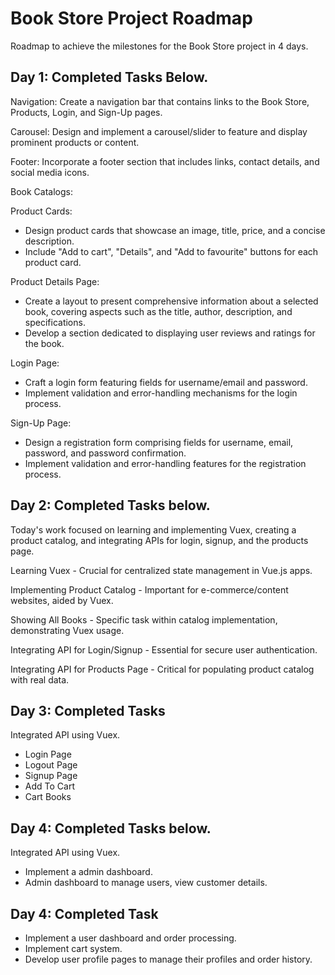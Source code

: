# Book Store Project Roadmap

Roadmap to achieve the milestones for the Book Store project in 4 days.

## Day 1: Completed Tasks Below.

Navigation:
Create a navigation bar that contains links to the Book Store, Products, Login, and Sign-Up pages.

Carousel:
Design and implement a carousel/slider to feature and display prominent products or content.

Footer:
Incorporate a footer section that includes links, contact details, and social media icons.

Book Catalogs:

Product Cards:
- Design product cards that showcase an image, title, price, and a concise description.
- Include "Add to cart", "Details", and "Add to favourite" buttons for each product card.

Product Details Page:

- Create a layout to present comprehensive information about a selected book, covering aspects such as the title, author, description, and specifications.
 - Develop a section dedicated to displaying user reviews and ratings for the book.

Login Page:

- Craft a login form featuring fields for username/email and password.
- Implement validation and error-handling mechanisms for the login process.


Sign-Up Page:

- Design a registration form comprising fields for username, email, password, and password confirmation.
- Implement validation and error-handling features for the registration process.

## Day 2: Completed Tasks below.

Today's work focused on learning and implementing Vuex, creating a product catalog, and integrating APIs for login, signup, and the products page. 

Learning Vuex - Crucial for centralized state management in Vue.js apps.

Implementing Product Catalog - Important for e-commerce/content websites, aided by Vuex.

Showing All Books - Specific task within catalog implementation, demonstrating Vuex usage.

Integrating API for Login/Signup - Essential for secure user authentication.

Integrating API for Products Page - Critical for populating product catalog with real data.

## Day 3: Completed Tasks

Integrated API using Vuex.

- Login Page
- Logout Page
- Signup Page
- Add To Cart
- Cart Books

## Day 4: Completed Tasks below.

Integrated API using Vuex.

- Implement a admin dashboard.
- Admin dashboard to manage users, view customer details.

## Day 4: Completed Task

- Implement a user dashboard and order processing.
- Implement cart system.
- Develop user profile pages to manage their profiles and order history.


